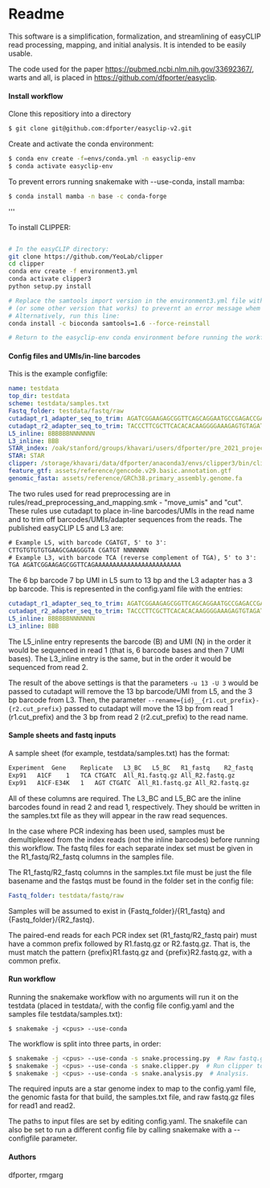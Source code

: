 # Readme

This software is a simplification, formalization, and streamlining of easyCLIP read processing, mapping, and initial analysis.
It is intended to be easily usable.

The code used for the paper https://pubmed.ncbi.nlm.nih.gov/33692367/, warts and all, is placed in https://github.com/dfporter/easyclip.

#### Install workflow

Clone this repositiory into a directory

```bash
$ git clone git@github.com:dfporter/easyclip-v2.git
```

Create and activate the conda environment:

```bash
$ conda env create -f=envs/conda.yml -n easyclip-env
$ conda activate easyclip-env
```

To prevent errors running snakemake with --use-conda, install mamba:
```bash
$ conda install mamba -n base -c conda-forge
```

'''

To install CLIPPER:
```bash

# In the easyCLIP directory:
git clone https://github.com/YeoLab/clipper
cd clipper
conda env create -f environment3.yml
conda activate clipper3
python setup.py install

# Replace the samtools import version in the environment3.yml file with 1.6
# (or some other version that works) to prevernt an error message whem samtools called.
# Alternatively, run this line:
conda install -c bioconda samtools=1.6 --force-reinstall

# Return to the easyclip-env conda environment before running the workflow.
```

#### Config files and UMIs/in-line barcodes

This is the example configfile:

```yaml
name: testdata
top_dir: testdata
scheme: testdata/samples.txt
Fastq_folder: testdata/fastq/raw
cutadapt_r1_adapter_seq_to_trim: AGATCGGAAGAGCGGTTCAGCAGGAATGCCGAGACCGATCTCGTATGCCGTCTTCTGCTT
cutadapt_r2_adapter_seq_to_trim: TACCCTTCGCTTCACACACAAGGGGAAAGAGTGTAGATCTCGGTGGTCGC
L5_inline: BBBBBBNNNNNNN
L3_inline: BBB
STAR_index: /oak/stanford/groups/khavari/users/dfporter/pre_2021_projects/genome/GRCh38.gencode.29/star_index/
STAR: STAR
clipper: /storage/khavari/data/dfporter/anaconda3/envs/clipper3/bin/clipper
feature_gtf: assets/reference/gencode.v29.basic.annotation.gtf
genomic_fasta: assets/reference/GRCh38.primary_assembly.genome.fa
```

The two rules used for read preprocessing are in rules/read_preprocessing_and_mapping.smk - "move_umis" and "cut".
These rules use cutadapt to place in-line barcodes/UMIs in the read name and to trim off barcodes/UMIs/adapter sequences from the reads.
The published easyCLIP L5 and L3 are:

```txt
# Example L5, with barcode CGATGT, 5' to 3':
CTTGTGTGTGTGAAGCGAAGGGTA CGATGT NNNNNNN
# Example L3, with barcode TCA (reverse complement of TGA), 5' to 3':
TGA AGATCGGAAGAGCGGTTCAGAAAAAAAAAAAAAAAAAAAAAAAA
```

The 6 bp barcode 7 bp UMI in L5 sum to 13 bp and the L3 adapter has a 3 bp barcode.
This is represented in the config.yaml file with the entries:

```yaml
cutadapt_r1_adapter_seq_to_trim: AGATCGGAAGAGCGGTTCAGCAGGAATGCCGAGACCGATCTCGTATGCCGTCTTCTGCTT
cutadapt_r2_adapter_seq_to_trim: TACCCTTCGCTTCACACACAAGGGGAAAGAGTGTAGATCTCGGTGGTCGC
L5_inline: BBBBBBNNNNNNN
L3_inline: BBB
```

The L5_inline entry represents the barcode (B) and UMI (N) in the order it would be sequenced in read 1 (that is, 6 barcode bases and then 7 UMI bases).
The L3_inline entry is the same, but in the order it would be sequenced from read 2.

The result of the above settings is that the parameters `-u 13 -U 3` would be passed to cutadapt will remove the 13 bp barcode/UMI from L5, and the 3 bp barcode from L3.
Then, the parameter `--rename={id}__{r1.cut_prefix}-{r2.cut_prefix}` passed to cutadapt will move the 13 bp from read 1 (r1.cut_prefix) and the 3 bp from read 2 (r2.cut_prefix) to the read name.

#### Sample sheets and fastq inputs

A sample sheet (for example, testdata/samples.txt) has the format:
```txt
Experiment	Gene	Replicate	L3_BC	L5_BC	R1_fastq	R2_fastq
Exp91	A1CF	1	TCA	CTGATC	All_R1.fastq.gz	All_R2.fastq.gz
Exp91	A1CF-E34K	1	AGT	CTGATC	All_R1.fastq.gz	All_R2.fastq.gz
```

All of these columns are required.
The L3_BC and L5_BC are the inline barcodes found in read 2 and read 1, respectively.
They should be written in the samples.txt file as they will appear in the raw read sequences.

In the case where PCR indexing has been used, samples must be demultiplexed from the index reads (not the inline barcodes) before running this workflow. The fastq files for each separate index set must be given in the R1_fastq/R2_fastq columns in the samples file.

The R1_fastq/R2_fastq columns in the samples.txt file must be just the file basename and the fastqs must be found in the folder set in the config file:
```yaml
Fastq_folder: testdata/fastq/raw
```
Samples will be assumed to exist in {Fastq_folder}/{R1_fastq} and {Fastq_folder}/{R2_fastq}.

The paired-end reads for each PCR index set (R1_fastq/R2_fastq pair) must have a common prefix followed by R1.fastq.gz or R2.fastq.gz.
That is, the must match the pattern {prefix}R1.fastq.gz and {prefix}R2.fastq.gz, with a common prefix.

#### Run workflow

Running the snakemake workflow with no arguments will run it on the testdata (placed in testdata/, with the config file config.yaml and the samples file testdata/samples.txt):

```
$ snakemake -j <cpus> --use-conda 
```

The workflow is split into three parts, in order:

```bash
$ snakemake -j <cpus> --use-conda -s snake.processing.py  # Raw fastq.gz to bam/bw/ect.
$ snakemake -j <cpus> --use-conda -s snake.clipper.py  # Run clipper to call peaks.
$ snakemake -j <cpus> --use-conda -s snake.analysis.py  # Analysis.
```
The required inputs are a star genome index to map to the config.yaml file, the genomic fasta for that build, the samples.txt file, and raw fastq.gz files for read1 and read2.

The paths to input files are set by editing config.yaml.
The snakefile can also be set to run a different config file by calling snakemake with a --configfile parameter.


#### Authors
dfporter, rmgarg

